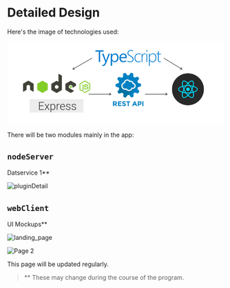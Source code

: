 # Detailed Design

Here's the image of technologies used:

![Technologies](./images/technologies.png)

There will be two modules mainly in the app:

## `nodeServer`

Datservice 1**

![pluginDetail](./pluginDetail.png)

## `webClient`

UI Mockups**

![landing_page](./landing_page.png)

![Page 2](./page_2.png)

This page will be updated regularly.


> ** These may change during the course of the program.
